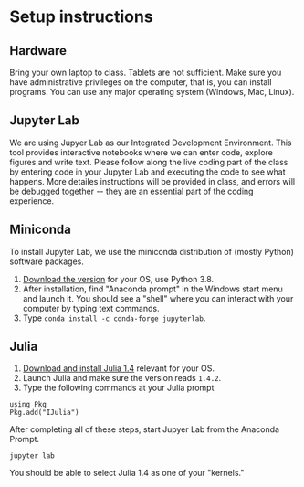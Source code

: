# Setup instructions
## Hardware 
Bring your own laptop to class. Tablets are not sufficient. Make sure you have administrative privileges on the computer, that is, you can install programs. You can use any major operating system (Windows, Mac, Linux).

## Jupyter Lab
We are using Jupyer Lab as our Integrated Development Environment. This tool provides interactive notebooks where we can enter code, explore figures and write text. Please follow along the live coding part of the class by entering code in your Jupyter Lab and executing the code to see what happens. More detailes instructions will be provided in class, and errors will be debugged together -- they are an essential part of the coding experience.

## Miniconda
To install Jupyter Lab, we use the miniconda distribution of (mostly Python) software packages. 

1. [Download the version](https://docs.conda.io/en/latest/miniconda.html) for your OS, use Python 3.8. 
2. After installation, find "Anaconda prompt" in the Windows start menu and launch it. You should see a "shell" where you can interact with your computer by typing text commands.
3. Type `conda install -c conda-forge jupyterlab`.


## Julia

1. [Download and install Julia 1.4](https://julialang.org/downloads/oldreleases/#v142_may_23_2020) relevant for your OS.
2. Launch Julia and make sure the version reads `1.4.2`.
3. Type the following commands at your Julia prompt
```
using Pkg
Pkg.add("IJulia")
```

After completing all of these steps, start Jupyer Lab from the Anaconda Prompt.
```
jupyter lab
```
You should be able to select Julia 1.4 as one of your "kernels."